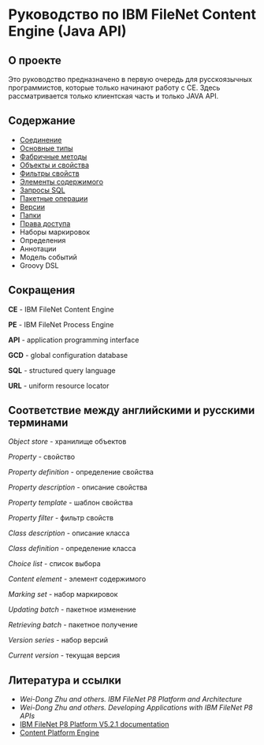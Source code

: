 # Руководство по IBM FileNet Content Engine (Java API)

## О проекте

Это руководство предназначено в первую очередь для русскоязычных программистов, которые только начинают работу с CE. Здесь рассматривается только клиентская часть и только JAVA API. 

## Содержание

- [Соединение](connection.md)
- [Основные типы](types.md)
- [Фабричные методы](instance_methods.md)
- [Объекты и свойства](objects.md)
- [Фильтры свойств](property_filters.md)
- [Элементы содержимого](content.md)
- [Запросы SQL](queries.md)
- [Пакетные операции](batch.md)
- [Версии](versioning.md)
- [Папки](containment.md)
- [Права доступа](permissions.md)
- Наборы маркировок
- Определения
- Аннотации
- Модель событий
- Groovy DSL


## Сокращения

**CE** - IBM FileNet Content Engine

**PE** - IBM FileNet Process Engine

**API** - application programming interface

**GCD** - global configuration database

**SQL** - structured query language

**URL** - uniform resource locator

## Соответствие между английскими и русскими терминами

*Object store* - хранилище объектов

*Property* - свойство

*Property definition* - определение свойства

*Property description* - описание свойства

*Property template* - шаблон свойства

*Property filter* - фильтр свойств

*Class description* - описание класса

*Class definition* - определение класса

*Choice list* - список выбора

*Content element* - элемент содержимого

*Marking set* - набор маркировок

*Updating batch* - пакетное изменение

*Retrieving batch* - пакетное получение

*Version series* - набор версий

*Current version* - текущая  версия

## Литература и ссылки

- *Wei-Dong Zhu and others. IBM FileNet P8 Platform and Architecture*
- *Wei-Dong Zhu and others. Developing Applications with IBM FileNet P8 APIs*
- [IBM FileNet P8 Platform V5.2.1 documentation](http://www.ibm.com/support/knowledgecenter/en/SSNW2F_5.2.1/com.ibm.p8toc.doc/welcome_p8.htm)
- [Content Platform Engine](http://www.ibm.com/support/knowledgecenter/ru/SSNW2F_5.2.1/com.ibm.p8.sysoverview.doc/p8sov108.htm)

